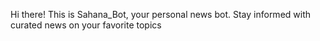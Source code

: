 
Hi there!  This is Sahana_Bot, your personal news bot. Stay informed with curated news on your favorite topics
